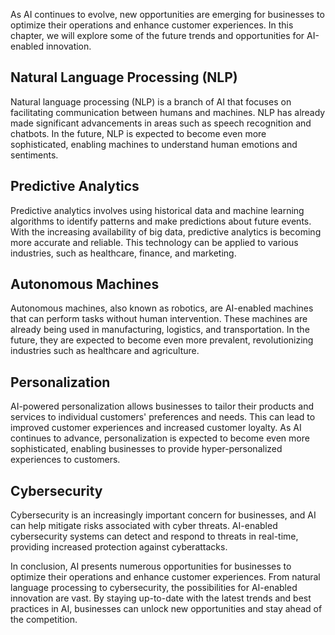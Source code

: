 

As AI continues to evolve, new opportunities are emerging for businesses to optimize their operations and enhance customer experiences. In this chapter, we will explore some of the future trends and opportunities for AI-enabled innovation.

Natural Language Processing (NLP)
---------------------------------

Natural language processing (NLP) is a branch of AI that focuses on facilitating communication between humans and machines. NLP has already made significant advancements in areas such as speech recognition and chatbots. In the future, NLP is expected to become even more sophisticated, enabling machines to understand human emotions and sentiments.

Predictive Analytics
--------------------

Predictive analytics involves using historical data and machine learning algorithms to identify patterns and make predictions about future events. With the increasing availability of big data, predictive analytics is becoming more accurate and reliable. This technology can be applied to various industries, such as healthcare, finance, and marketing.

Autonomous Machines
-------------------

Autonomous machines, also known as robotics, are AI-enabled machines that can perform tasks without human intervention. These machines are already being used in manufacturing, logistics, and transportation. In the future, they are expected to become even more prevalent, revolutionizing industries such as healthcare and agriculture.

Personalization
---------------

AI-powered personalization allows businesses to tailor their products and services to individual customers' preferences and needs. This can lead to improved customer experiences and increased customer loyalty. As AI continues to advance, personalization is expected to become even more sophisticated, enabling businesses to provide hyper-personalized experiences to customers.

Cybersecurity
-------------

Cybersecurity is an increasingly important concern for businesses, and AI can help mitigate risks associated with cyber threats. AI-enabled cybersecurity systems can detect and respond to threats in real-time, providing increased protection against cyberattacks.

In conclusion, AI presents numerous opportunities for businesses to optimize their operations and enhance customer experiences. From natural language processing to cybersecurity, the possibilities for AI-enabled innovation are vast. By staying up-to-date with the latest trends and best practices in AI, businesses can unlock new opportunities and stay ahead of the competition.


